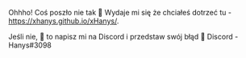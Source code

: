Ohhho!
Coś poszło nie tak 🤔
Wydaje mi się że chciałeś dotrzeć tu - https://xhanys.github.io/xHanys/.

Jeśli nie, 🤔 to napisz mi na Discord i przedstaw swój błąd 🤔
Discord - Hanys#3098
